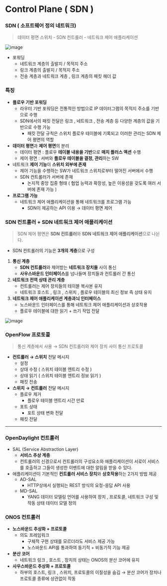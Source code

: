 # Control Plane ( SDN )

### SDN ( 소프트웨어 정의 네트워크)

> 데이터 평면 스위치 - SDN 컨트롤러 - 네트워크 제어 애플리케이션
>

![image](https://github.com/jinjoo-lab/CS/assets/84346055/9f42c4b1-08b6-4807-8cea-8d5ba2d30460)

- 포워딩
    - 네트워크 계층의 출발지 / 목적지 주소
    - 링크 계층의 출발지 / 목적지 주소
    - 전송 계층과 네트워크 계층 , 링크 계층의 패킷 헤더 값

### 특징

- **플로우 기반 포워딩**
    - 라우터 기반 포워딩은 전통적인 방법으로 IP 데이터그램의 목적지 주소를 기반으로 수행
    - SDN에서의 패킷 전달은 링크 , 네트워크 , 전송 계층 등 다양한 계층의 값을 기반으로 수행 가능
        - 패킷 전달 규칙은 스위치 플로우 테이블에 기록되고 이러한 관리는 SDN 제어 평면의 역할
- **데이터 평면**과 **제어 평면**의 분리
    - 데이터 평면 : 플로우 **테이블 내용을 기반**으로 **매치 플러스 액션** 수행
    - 제어 평면 : 서버와 **플로우 테이블을 결정, 관리**하는 SW
- 네트워크 **제어 기능**이 **스위치 외부에 존재**
    - 제어 기능을 수행하는 SW가 네트워크 스위치로부터 떨어진 서버에서 수행
    - SDN 컨트롤러가 서버에 존재
        - 논지적 중앙 집중 형태 ( 협업 능력과 확장성, 높은 이용성을 갖도록 여러 서버에 존재 가능 )
- **프로그램 가능**
    - 네트워크 제어 애플리케이션을 통해 네트워크를 프로그램 가능
        - SDN이 제공하는 API 이용 → 데이터 평면 제어

### SDN 컨트롤러 + SDN 네트워크 제어 애플리케이션

> SDN 제어 평면은 **SDN 컨트롤러**와 **SDN 네트워크 제어 애플리케이션**으로 나뉜다.
>
- SDN 컨트롤러의 기능은 **3개의 계층**으로 구성
1. **통신 계층**
    - **SDN 컨트롤러**와 제어받는 **네트워크 장치들** 사이 통신
    - **사우스바운드 인터페이스**를 넘나들며 장치들과 컨트롤러 간 통신
2. **네트워크 전역 상태 관리 계층**
    - 컨트롤러는 제어 장치들의 테이블 복사본 유지
    - 네트워크 호스트 , 링크 , 스위치 , 플로우 테이블의 최신 정보 즉 상태 유지
3. **네트워크 제어 애플리케이션 계층과늬 인터페이스**
    - 노스바운드 인터페이스를 통해 네트워크 제어 애플리케이션과 상호작용
    - 플로우 테이블에 대한 읽기 + 쓰기 작업 전달

![image](https://github.com/jinjoo-lab/CS/assets/84346055/9f029e35-c7ff-407d-826f-6c0422098685)

### OpenFlow 프로토콜

> 통신 계층에서 사용 → SDN 컨트롤러와 제어 장치 사이 통신 프로토콜
>
- **컨트롤러 → 스위치** 전달 메시지
    - 설정
    - 상태 수정 ( 스위치 테이블 엔트리 수정 )
    - 상태 읽기 ( 스위치 테이블 엔트리 정보 읽기 )
    - 패킷 전송
- **스위치 → 컨트롤러** 전달 메시지
    - 플로우 제거
        - 플로우 테이블 엔트리 시간 만료
    - 포트 상태
        - 포트 상태 변화 전달
    - 패킷 전달

---

### OpenDaylight 컨트롤러

- SAL (Service Abstraction Layer)
    - **서비스 추상 계층**
    - 컨트롤러의 신경으로서 컨트롤러의 구성요소와 애플리케이션이 서로이 서비스를 호출하고 그들이 생성한 이벤트에 대한 알림을 받을 수 있다.
- 애플리케이션이 기본적인 **컨트롤러 서비스 장치**와 **상호작용**하는 2가지 방법 제공
    - AD-SAL
        - HTTP상에서 실행되는 REST 방식의 요청-응답 API 사용
    - MD-SAL
        - YANG 데이터 모델링 언어를 사용하여 장치 , 프로토콜, 네트워크 구성 및 작동 상태 데이터 모델 정의

### ONOS 컨트롤러

- **노스바운드 추상화 + 프로토콜**
    - 의도 프레임워크
        - 구체적 구현 상태를 모르더라도 서비스 제공 가능
        - 노스바운드 API를 통과하여 동기적 + 비동기적 기능 제공
- **분산 코어**
    - 네트워크 링크 , 호스트 , 장치의 상태는 ONOS의 분산 코어에 유지
- **사우스바운드 추상화 + 프로토콜**
    - 하부의 호스트, 링크 , 스위치, 프로토콜의 이질성을 숨김 → 분산 코어가 장치나 프로토콜 종류에 상관없이 작동
